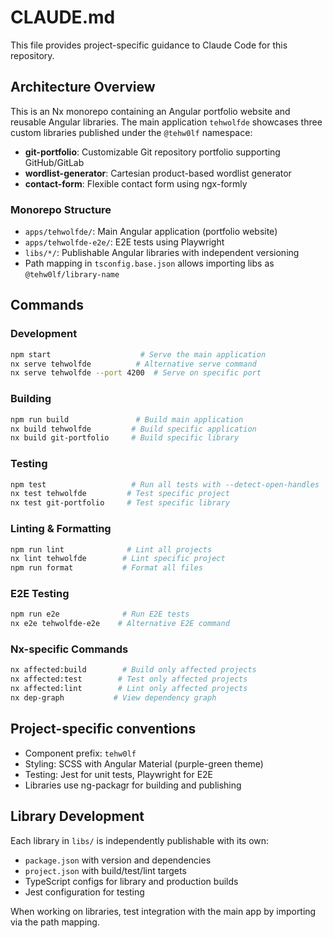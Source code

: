 # CLAUDE.md

This file provides project-specific guidance to Claude Code for this repository.

## Architecture Overview

This is an Nx monorepo containing an Angular portfolio website and reusable Angular libraries. The main application `tehwolfde` showcases three custom libraries published under the `@tehw0lf` namespace:

- **git-portfolio**: Customizable Git repository portfolio supporting GitHub/GitLab
- **wordlist-generator**: Cartesian product-based wordlist generator 
- **contact-form**: Flexible contact form using ngx-formly

### Monorepo Structure
- `apps/tehwolfde/`: Main Angular application (portfolio website)
- `apps/tehwolfde-e2e/`: E2E tests using Playwright
- `libs/*/`: Publishable Angular libraries with independent versioning
- Path mapping in `tsconfig.base.json` allows importing libs as `@tehw0lf/library-name`

## Commands

### Development
```bash
npm start                    # Serve the main application
nx serve tehwolfde          # Alternative serve command
nx serve tehwolfde --port 4200  # Serve on specific port
```

### Building
```bash
npm run build               # Build main application
nx build tehwolfde         # Build specific application
nx build git-portfolio     # Build specific library
```

### Testing
```bash
npm test                   # Run all tests with --detect-open-handles
nx test tehwolfde         # Test specific project
nx test git-portfolio     # Test specific library
```

### Linting & Formatting
```bash
npm run lint              # Lint all projects
nx lint tehwolfde        # Lint specific project
npm run format           # Format all files
```

### E2E Testing
```bash
npm run e2e              # Run E2E tests
nx e2e tehwolfde-e2e    # Alternative E2E command
```

### Nx-specific Commands
```bash
nx affected:build        # Build only affected projects
nx affected:test        # Test only affected projects
nx affected:lint        # Lint only affected projects
nx dep-graph           # View dependency graph
```

## Project-specific conventions
- Component prefix: `tehw0lf`
- Styling: SCSS with Angular Material (purple-green theme)
- Testing: Jest for unit tests, Playwright for E2E
- Libraries use ng-packagr for building and publishing

## Library Development

Each library in `libs/` is independently publishable with its own:
- `package.json` with version and dependencies
- `project.json` with build/test/lint targets
- TypeScript configs for library and production builds
- Jest configuration for testing

When working on libraries, test integration with the main app by importing via the path mapping.
